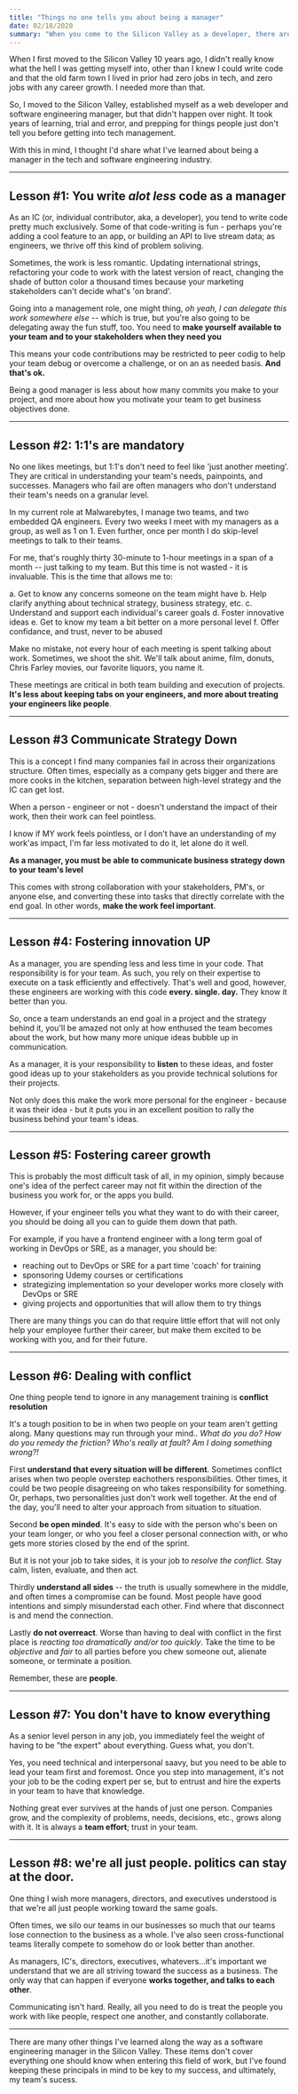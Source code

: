 ```yaml
---
title: "Things no one tells you about being a manager"
date: 02/18/2020
summary: "When you come to the Silicon Valley as a developer, there are many directions you can take your career. One of which is Management. Here are some things I learned along the way in becoming a Senior Software Engineering Manager at a big tech company."
---
```


When I first moved to the Silicon Valley 10 years ago, I didn't really know what the hell I was getting myself into, other than I knew I could write code and that the old farm town I lived in prior had zero jobs in tech, and zero jobs with any career growth. I needed more than that.

So, I moved to the Silicon Valley, established myself as a web developer and software engineering manager, but that didn't happen over night. It took years of learning, trial and error, and prepping for things people just don't tell you before getting into tech management.

With this in mind, I thought I'd share what I've learned about being a manager in the tech and software engineering industry.
___
## Lesson #1: You write _alot less_ code as a manager

As an IC (or, individual contributor, aka, a developer), you tend to write code pretty much exclusively. Some of that code-writing is fun - perhaps you're adding a cool feature to an app, or building an API to live stream data; as engineers, we thrive off this kind of problem soliving.

Sometimes, the work is less romantic. Updating international strings, refactoring your code to work with the latest version of react, changing the shade of button color a thousand times because your marketing stakeholders can't decide what's 'on brand'.

Going into a management role, one might thing, _oh yeah, I can delegate this work somewhere else_ -- which is true, but you're also going to be delegating away the fun stuff, too. You need to **make yourself available to your team and to your stakeholders when they need you**

This means your code contributions may be restricted to peer codig to help your team debug or overcome a challenge, or on an as needed basis. **And that's ok.**

Being a good manager is less about how many commits you make to your project, and more about how you motivate your team to get business objectives done.
___
## Lesson #2: 1:1's are mandatory

No one likes meetings, but 1:1's don't need to feel like 'just another meeting'. They are critical in understanding your team's needs, painpoints, and successes. Managers who fail are often managers who don't understand their team's needs on a granular level.

In my current role at Malwarebytes, I manage two teams, and two embedded QA engineers. Every two weeks I meet with my managers as a group, as well as 1 on 1. Even further, once per month I do skip-level meetings to talk to their teams.

For me, that's roughly thirty 30-minute to 1-hour meetings in a span of a month -- just talking to my team. But this time is not wasted - it is invaluable. This is the time that allows me to:

a. Get to know any concerns someone on the team might have
b. Help clarify anything about technical strategy, business strategy, etc.
c. Understand and support each individual's career goals
d. Foster innovative ideas
e. Get to know my team a bit better on a more personal level
f. Offer confidance, and trust, never to be abused

Make no mistake, not every hour of each meeting is spent talking about work. Sometimes, we shoot the shit. We'll talk about anime, film, donuts, Chris Farley movies, our favorite liquors, you name it.

These meetings are critical in both team building and execution of projects. **It's less about keeping tabs on your engineers, and more about treating your engineers like people**.
___
## Lesson #3 Communicate Strategy Down

This is a concept I find many companies fail in across their organizations structure. Often times, especially as a company gets bigger and there are more cooks in the kitchen, separation between high-level strategy and the IC can get lost.

When a person - engineer or not - doesn't understand the impact of their work, then their work can feel pointless.

I know if MY work feels pointless, or I don't have an understanding of my work'as impact, I'm far less motivated to do it, let alone do it well.

**As a manager, you must be able to communicate business strategy down to your team's level**

This comes with strong collaboration with your stakeholders, PM's, or anyone else, and converting these into tasks that directly correlate with the end goal. In other words, **make the work feel important**.
___
## Lesson #4: Fostering innovation UP 

As a manager, you are spending less and less time in your code. That responsibility is for your team. As such, you rely on their expertise to execute on a task efficiently and effectively. That's well and good, however, these engineers are working with this code **every. single. day.** They know it better than you.

So, once a team understands an end goal in a project and the strategy behind it, you'll be amazed not only at how enthused the team becomes about the work, but how many more unique ideas bubble up in communication.

As a manager, it is your responsibility to **listen** to these ideas, and foster good ideas up to your stakeholders as you provide technical solutions for their projects.

Not only does this make the work more personal for the engineer - because it was their idea - but it puts you in an excellent position to rally the business behind your team's ideas.
___
## Lesson #5: Fostering career growth

This is probably the most difficult task of all, in my opinion, simply because one's idea of the perfect career may not fit within the direction of the business you work for, or the apps you build.

However, if your engineer tells you what they want to do with their career, you should be doing all you can to guide them down that path. 

For example, if you have a frontend engineer with a long term goal of working in DevOps or SRE, as a manager, you should be:

* reaching out to DevOps or SRE for a part time 'coach' for training
* sponsoring Udemy courses or certifications
* strategizing implementation so your developer works more closely with DevOps or SRE
* giving projects and opportunities that will allow them to try things 

There are many things you can do that require little effort that will not only help your employee further their career, but make them excited to be working with you, and for their future.
___
## Lesson #6: Dealing with conflict

One thing people tend to ignore in any management training is **conflict resolution**

It's a tough position to be in when two people on your team aren't getting along. Many questions may run through your mind.. *What do you do? How do you remedy the friction? Who's really at fault? Am I doing something wrong?!*

First **understand that every situation will be different**. Sometimes conflict arises when two people overstep eachothers responsibilities. Other times, it could be two people disagreeing on who takes responsibility for something. Or, perhaps, two personalities just don't work well together. At the end of the day, you'll need to alter your approach from situation to situation.

Second **be open minded**. It's easy to side with the person who's been on your team longer, or who you feel a closer personal connection with, or who gets more stories closed by the end of the sprint. 

But it is not your job to take sides, it is your job to *resolve the conflict*. Stay calm, listen, evaluate, and then act.

Thirdly **understand all sides** -- the truth is usually somewhere in the middle, and often times a compromise can be found. Most people have good intentions and simply misunderstad each other. Find where that disconnect is and mend the connection.

Lastly **do not overreact**. Worse than having to deal with conflict in the first place is *reacting too dramatically and/or too quickly*. Take the time to be *objective* and *fair* to all parties before you chew someone out, alienate someone, or terminate a position.

Remember, these are **people**.
___
## Lesson #7: You don't have to know everything

As a senior level person in any job, you immediately feel the weight of having to be "the expert" about everything. Guess what, you don't.

Yes, you need technical and interpersonal saavy, but you need to be able to lead your team first and foremost. Once you step into management, it's not your job to be the coding expert per se, but to entrust and hire the experts in your team to have that knowledge.

Nothing great ever survives at the hands of just one person. Companies grow, and the complexity of problems, needs, decisions, etc., grows along with it. It is always a **team effort**; trust in your team.
___
## Lesson #8: we're all just people. politics can stay at the door.

One thing I wish more managers, directors, and executives understood is that we're all just people working toward the same goals.

Often times, we silo our teams in our businesses so much that our teams lose connection to the business as a whole. I've also seen cross-functional teams literally compete to somehow do or look better than another.

As managers, IC's, directors, executives, whatevers...it's important we understand that we are all striving toward the success as a business. The only way that can happen if everyone **works together, and talks to each other**.

Communicating isn't hard. Really, all you need to do is treat the people you work with like people, respect one another, and constantly collaborate.

___
There are many other things I've learned along the way as a software engineering manager in the Silicon Valley. These items don't cover everything one should know when entering this field of work, but I've found keeping these principals in mind to be key to my success, and ultimately, my team's sucess.